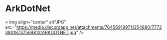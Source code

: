 # ArkDotNet
< img align="center" alt"JPG" src="https://media.discordapp.net/attachments/764569199711354880/777238018737569812/ARKDOTNET.jpg" />
